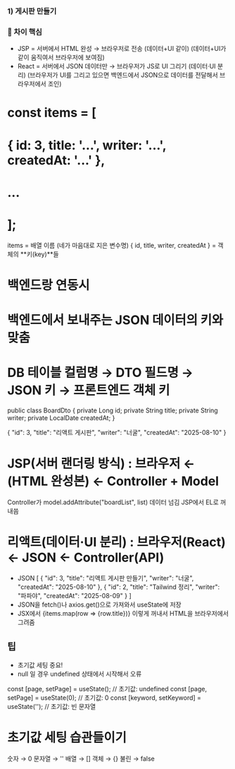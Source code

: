 ### 1) 게시판 만들기

### 📌 차이 핵심
- JSP = 서버에서 HTML 완성 → 브라우저로 전송 (데이터+UI 같이) (데이터+UI가 같이 움직여서 브라우저에 보여짐)
- React = 서버에서 JSON 데이터만 → 브라우저가 JS로 UI 그리기 (데이터·UI 분리) (브라우저가 UI를 그리고 있으면 백엔드에서 JSON으로 데이터를 전달해서 브라우저에서 조인)

# const items = [
#  { id: 3, title: '...', writer: '...', createdAt: '...' },
#  ...
# ];
 items = 배열 이름 (네가 마음대로 지은 변수명)
 { id, title, writer, createdAt } = 객체의 **키(key)**들

# 백엔드랑 연동시
# 백엔드에서 보내주는 JSON 데이터의 키와 맞춤
# DB 테이블 컬럼명 → DTO 필드명 → JSON 키 → 프론트엔드 객체 키

public class BoardDto {
    private Long id;
    private String title;
    private String writer;
    private LocalDate createdAt;
}

{ "id": 3, "title": "리액트 게시판", "writer": "너굴", "createdAt": "2025-08-10" }

# JSP(서버 랜더링 방식) : 브라우저 ← (HTML 완성본) ← Controller + Model
 Controller가 model.addAttribute("boardList", list) 데이터 넘김
        JSP에서 EL로 꺼내씀
# 리액트(데이터·UI 분리) : 브라우저(React) ← JSON ← Controller(API)
- JSON
[
  { "id": 3, "title": "리액트 게시판 만들기", "writer": "너굴", "createdAt": "2025-08-10" },
  { "id": 2, "title": "Tailwind 정리", "writer": "파파야", "createdAt": "2025-08-09" }
]
-  JSON을 fetch()나 axios.get()으로 가져와서 useState에 저장
- JSX에서 {items.map(row => <td>{row.title}</td>)} 이렇게 꺼내서 HTML을 브라우저에서 그려줌


## 팁
- 초기값 세팅 중요!
- null 일 경우 undefined 상태에서 시작해서 오류

const [page, setPage] = useState();     // 초기값: undefined
const [page, setPage] = useState(0);    // 초기값: 0
const [keyword, setKeyword] = useState(''); // 초기값: 빈 문자열

# 초기값 세팅 습관들이기
숫자 → 0
문자열 → ''
배열 → []
객체 → {}
불린 → false

